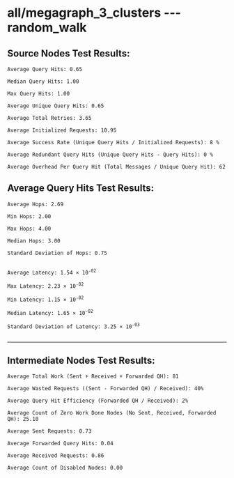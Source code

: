 # all/megagraph_3_clusters --- random_walk
## Source Nodes Test Results:
	Average Query Hits: 0.65

	Median Query Hits: 1.00

	Max Query Hits: 1.00

	Average Unique Query Hits: 0.65

	Average Total Retries: 3.65

	Average Initialized Requests: 10.95

	Average Success Rate (Unique Query Hits / Initialized Requests): 8 %

	Average Redundant Query Hits (Unique Query Hits - Query Hits): 0 %

	Average Overhead Per Query Hit (Total Messages / Unique Query Hit): 62



## Average Query Hits Test Results:
<pre><code>Average Hops: 2.69

Min Hops: 2.00

Max Hops: 4.00

Median Hops: 3.00

Standard Deviation of Hops: 0.75


Average Latency: 1.54 × 10<sup>-02</sup>

Max Latency: 2.23 × 10<sup>-02</sup>

Min Latency: 1.15 × 10<sup>-02</sup>

Median Latency: 1.65 × 10<sup>-02</sup>

Standard Deviation of Latency: 3.25 × 10<sup>-03</sup>

</code></pre>

---------------------------------------------
## Intermediate Nodes Test Results:

	Average Total Work (Sent + Received + Forwarded QH): 81

	Average Wasted Requests ((Sent - Forwarded QH) / Received): 40%

	Average Query Hit Efficiency (Forwarded QH / Received): 2%

	Average Count of Zero Work Done Nodes (No Sent, Received, Forwarded QH): 25.10

	Average Sent Requests: 0.73

	Average Forwarded Query Hits: 0.04

	Average Received Requests: 0.86

	Average Count of Disabled Nodes: 0.00

